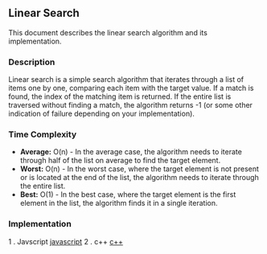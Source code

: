 ## Linear Search

This document describes the linear search algorithm and its implementation.

### Description

Linear search is a simple search algorithm that iterates through a list of items one by one, comparing each item with the target value. If a match is found, the index of the matching item is returned. If the entire list is traversed without finding a match, the algorithm returns -1 (or some other indication of failure depending on your implementation).

### Time Complexity

* **Average:** O(n) - In the average case, the algorithm needs to iterate through half of the list on average to find the target element.
* **Worst:** O(n) - In the worst case, where the target element is not present or is located at the end of the list, the algorithm needs to iterate through the entire list.
* **Best:** O(1) - In the best case, where the target element is the first element in the list, the algorithm finds it in a single iteration.

### Implementation
1 . Javscript [javascript](javascript)
2 . c++ [c++](c++)